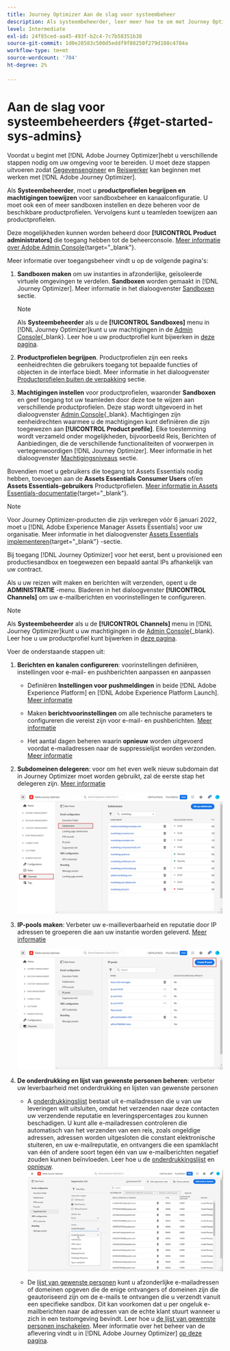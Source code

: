 ```yaml
---
title: Journey Optimizer Aan de slag voor systeembeheer
description: Als systeembeheerder, leer meer hoe te om met Journey Optimizer te werken
level: Intermediate
exl-id: 24f85ced-aa45-493f-b2c4-7c7b58351b38
source-git-commit: 1d0e28583c500d5eddf9f88250f279d188c4784a
workflow-type: tm+mt
source-wordcount: '704'
ht-degree: 2%

---
```


# Aan de slag voor systeembeheerders {#get-started-sys-admins}

Voordat u begint met [!DNL Adobe Journey Optimizer]hebt u verschillende stappen nodig om uw omgeving voor te bereiden.  U moet deze stappen uitvoeren zodat [Gegevensengineer](data-engineer.md) en [Reiswerker](marketer.md) kan beginnen met werken met [!DNL Adobe Journey Optimizer].


Als **Systeembeheerder**, moet u **productprofielen begrijpen en machtigingen toewijzen** voor sandboxbeheer en kanaalconfiguratie. U moet ook een of meer sandboxen instellen en deze beheren voor de beschikbare productprofielen. Vervolgens kunt u teamleden toewijzen aan productprofielen.

Deze mogelijkheden kunnen worden beheerd door **[!UICONTROL Product administrators]** die toegang hebben tot de beheerconsole. [Meer informatie over Adobe Admin Console](https://helpx.adobe.com/enterprise/admin-guide.html){target=&quot;_blank&quot;}.

Meer informatie over toegangsbeheer vindt u op de volgende pagina&#39;s:

1. **Sandboxen maken** om uw instanties in afzonderlijke, geïsoleerde virtuele omgevingen te verdelen. **Sandboxen** worden gemaakt in [!DNL Journey Optimizer]. Meer informatie in het dialoogvenster [Sandboxen](../../administration/sandboxes.md) sectie.

   >[!NOTE]
   >Als **Systeembeheerder** als u de **[!UICONTROL Sandboxes]** menu in [!DNL Journey Optimizer]kunt u uw machtigingen in de [Admin Console](https://adminconsole.adobe.com/){_blank}. Leer hoe u uw productprofiel kunt bijwerken in [deze pagina](../../administration/permissions.md#edit-product-profile).

1. **Productprofielen begrijpen**. Productprofielen zijn een reeks eenheidrechten die gebruikers toegang tot bepaalde functies of objecten in de interface biedt. Meer informatie in het dialoogvenster [Productprofielen buiten de verpakking](../../administration/ootb-product-profiles.md) sectie.

1. **Machtigingen instellen** voor productprofielen, waaronder **Sandboxen** en geef toegang tot uw teamleden door deze toe te wijzen aan verschillende productprofielen. Deze stap wordt uitgevoerd in het dialoogvenster [Admin Console](https://adminconsole.adobe.com/){_blank}. Machtigingen zijn eenheidrechten waarmee u de machtigingen kunt definiëren die zijn toegewezen aan **[!UICONTROL Product profile]**. Elke toestemming wordt verzameld onder mogelijkheden, bijvoorbeeld Reis, Berichten of Aanbiedingen, die de verschillende functionaliteiten of voorwerpen in vertegenwoordigen [!DNL Journey Optimizer]. Meer informatie in het dialoogvenster [Machtigingsniveaus](../../administration/high-low-permissions.md) sectie.

Bovendien moet u gebruikers die toegang tot Assets Essentials nodig hebben, toevoegen aan de **Assets Essentials Consumer Users** of/en **Assets Essentials-gebruikers** Productprofielen. [Meer informatie in Assets Essentials-documentatie](https://experienceleague.adobe.com/docs/experience-manager-assets-essentials/help/deploy-administer.html){target=&quot;_blank&quot;}.

>[!NOTE]
>Voor Journey Optimizer-producten die zijn verkregen vóór 6 januari 2022, moet u [!DNL Adobe Experience Manager Assets Essentials] voor uw organisatie. Meer informatie in het dialoogvenster [Assets Essentials implementeren](https://experienceleague.adobe.com/docs/experience-manager-assets-essentials/help/deploy-administer.html){target=&quot;_blank&quot;} -sectie.

Bij toegang [!DNL Journey Optimizer] voor het eerst, bent u provisioned een productiesandbox en toegewezen een bepaald aantal IPs afhankelijk van uw contract.

Als u uw reizen wilt maken en berichten wilt verzenden, opent u de **ADMINISTRATIE** -menu. Bladeren in het dialoogvenster **[!UICONTROL Channels]** om uw e-mailberichten en voorinstellingen te configureren.

>[!NOTE]
>Als **Systeembeheerder** als u de **[!UICONTROL Channels]** menu in [!DNL Journey Optimizer]kunt u uw machtigingen in de [Admin Console](https://adminconsole.adobe.com/){_blank}. Leer hoe u uw productprofiel kunt bijwerken in [deze pagina](../../administration/permissions.md#edit-product-profile).

Voer de onderstaande stappen uit:

1. **Berichten en kanalen configureren**: voorinstellingen definiëren, instellingen voor e-mail- en pushberichten aanpassen en aanpassen

   * Definiëren **Instellingen voor pushmeldingen** in beide [!DNL Adobe Experience Platform] en [!DNL Adobe Experience Platform Launch]. [Meer informatie](../../configuration/push-gs.md)

   * Maken **berichtvoorinstellingen** om alle technische parameters te configureren die vereist zijn voor e-mail- en pushberichten. [Meer informatie](../../configuration/message-presets.md)

   * Het aantal dagen beheren waarin **opnieuw** worden uitgevoerd voordat e-mailadressen naar de suppressielijst worden verzonden. [Meer informatie](../../configuration/manage-suppression-list.md)

1. **Subdomeinen delegeren**: voor om het even welk nieuw subdomain dat in Journey Optimizer moet worden gebruikt, zal de eerste stap het delegeren zijn. [Meer informatie](../../configuration/about-subdomain-delegation.md)

   ![](../assets/subdomain.png)

1. **IP-pools maken**: Verbeter uw e-mailleverbaarheid en reputatie door IP adressen te groeperen die aan uw instantie worden geleverd. [Meer informatie](../../configuration/ip-pools.md)

   ![](../assets/ip-pool.png)

1. **De onderdrukking en lijst van gewenste personen beheren**: verbeter uw leverbaarheid met onderdrukking en lijsten van gewenste personen

   * A [onderdrukkingslijst](../../reports/suppression-list.md) bestaat uit e-mailadressen die u van uw leveringen wilt uitsluiten, omdat het verzenden naar deze contacten uw verzendende reputatie en leveringspercentages zou kunnen beschadigen. U kunt alle e-mailadressen controleren die automatisch van het verzenden van een reis, zoals ongeldige adressen, adressen worden uitgesloten die constant elektronische stuiteren, en uw e-mailreputatie, en ontvangers die een spamklacht van één of andere soort tegen één van uw e-mailberichten negatief zouden kunnen beïnvloeden. Leer hoe u de [onderdrukkingslijst](../../configuration/manage-suppression-list.md) en [opnieuw](../../configuration/retries.md).
   ![](../assets/suppression-list-filtering-example.png)

   * De [lijst van gewenste personen](../../reports/allow-list.md) kunt u afzonderlijke e-mailadressen of domeinen opgeven die de enige ontvangers of domeinen zijn die geautoriseerd zijn om de e-mails te ontvangen die u verzendt vanuit een specifieke sandbox. Dit kan voorkomen dat u per ongeluk e-mailberichten naar de adressen van de echte klant stuurt wanneer u zich in een testomgeving bevindt. Leer hoe u [de lijst van gewenste personen inschakelen](../../reports/allow-list.md).
   Meer informatie over het beheer van de aflevering vindt u in [!DNL Adobe Journey Optimizer] [op deze pagina](../../reports/deliverability.md).
